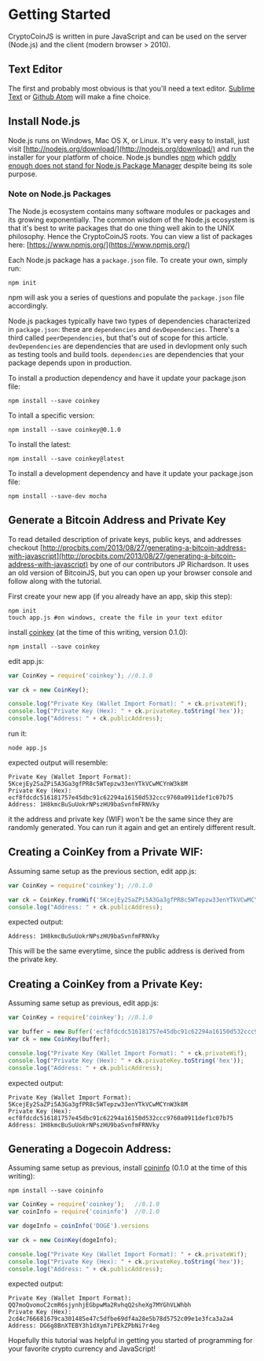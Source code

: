 Getting Started
===============

CryptoCoinJS is written in pure JavaScript and can be used on the server (Node.js) and the client (modern browser > 2010).


Text Editor
-----------

The first and probably most obvious is that you'll need a text editor. [Sublime Text](http://www.sublimetext.com/) or [Github Atom](https://atom.io/) will make a fine choice.


Install Node.js
---------------

Node.js runs on Windows, Mac OS X, or Linux. It's very easy to install, just visit [http://nodejs.org/download/](http://nodejs.org/download/) and run the installer for your platform of choice. Node.js bundles [npm](https://www.npmjs.org/) which [oddly enough does not stand for Node.js Package Manager](https://www.npmjs.org/doc/faq.html) despite being its sole purpose.


### Note on Node.js Packages

The Node.js ecosystem contains many software modules or packages and its growing exponentially. The common wisdom of the Node.js ecosystem is that it's best to write packages that do one thing well akin to the UNIX philosophy. Hence the CryptoCoinJS roots. You can view a list of packages here: [https://www.npmjs.org/](https://www.npmjs.org/)

Each Node.js package has a `package.json` file. To create your own, simply run:

    npm init

npm will ask you a series of questions and populate the `package.json` file accordingly.

Node.js packages typically have two types of dependencies characterized in `package.json`: these are `dependencies` and `devDependencies`. There's a third called `peerDependencies`, but that's out of scope for this article. `devDependencies` are dependencies that are used in devlopment only such as testing tools and build tools. `dependencies` are dependencies that your package depends upon in production.

To install a production dependency and have it update your package.json file:

    npm install --save coinkey

To intall a specific version:

    npm install --save coinkey@0.1.0

To install the latest:

    npm install --save coinkey@latest

To install a development dependency and have it update your package.json file:

    npm install --save-dev mocha



Generate a Bitcoin Address and Private Key
------------------------------------------

To read detailed description of private keys, public keys, and addresses checkout [http://procbits.com/2013/08/27/generating-a-bitcoin-address-with-javascript](http://procbits.com/2013/08/27/generating-a-bitcoin-address-with-javascript) by one of our contributors JP Richardson. It uses an old version of BitcoinJS, but you can open up your browser console and follow along with the tutorial.

First create your new app (if you already have an app, skip this step):

    npm init
    touch app.js #on windows, create the file in your text editor

install [coinkey](modules/coinkey) (at the time of this writing, version 0.1.0):

    npm install --save coinkey 

edit app.js:

```js
var CoinKey = require('coinkey'); //0.1.0

var ck = new CoinKey(); 

console.log("Private Key (Wallet Import Format): " + ck.privateWif);
console.log("Private Key (Hex): " + ck.privateKey.toString('hex'));
console.log("Address: " + ck.publicAddress);
```

run it:
    
    node app.js

expected output will resemble:

    Private Key (Wallet Import Format): 5KcejEy2SaZPi5A3Ga3gfPR8c5WTepzw33enYTkVCwMCYnW3k8M
    Private Key (Hex): ecf8fdcdc516181757e45dbc91c62294a16150d532ccc9760a0911def1c07b75
    Address: 1H8kmcBuSuUokrNPszHU9baSvnfmFRNVky

it the address and private key (WIF) won't be the same since they are randomly generated. You can run it again and get an entirely different result.



Creating a CoinKey from a Private WIF:
--------------------------------------

Assuming same setup as the previous section, edit app.js:

```js
var CoinKey = require('coinkey'); //0.1.0

var ck = CoinKey.fromWif('5KcejEy2SaZPi5A3Ga3gfPR8c5WTepzw33enYTkVCwMCYnW3k8M');
console.log("Address: " + ck.publicAddress);
```

expected output:

    Address: 1H8kmcBuSuUokrNPszHU9baSvnfmFRNVky

This will be the same everytime, since the public address is derived from the private key.



Creating a CoinKey from a Private Key:
--------------------------------------

Assuming same setup as previous, edit app.js:

```js
var CoinKey = require('coinkey'); //0.1.0

var buffer = new Buffer('ecf8fdcdc516181757e45dbc91c62294a16150d532ccc9760a0911def1c07b75', 'hex');
var ck = new CoinKey(buffer);

console.log("Private Key (Wallet Import Format): " + ck.privateWif);
console.log("Private Key (Hex): " + ck.privateKey.toString('hex'));
console.log("Address: " + ck.publicAddress);
```

expected output:

    Private Key (Wallet Import Format): 5KcejEy2SaZPi5A3Ga3gfPR8c5WTepzw33enYTkVCwMCYnW3k8M
    Private Key (Hex): ecf8fdcdc516181757e45dbc91c62294a16150d532ccc9760a0911def1c07b75
    Address: 1H8kmcBuSuUokrNPszHU9baSvnfmFRNVky


Generating a Dogecoin Address:
------------------------------

Assuming same setup as previous, install [coininfo](modules/coinfo) (0.1.0 at the time of this writing):

    npm install --save coininfo

```js
var CoinKey = require('coinkey');   //0.1.0
var coinInfo = require('coininfo')  //0.1.0

var dogeInfo = coinInfo('DOGE').versions

var ck = new CoinKey(dogeInfo); 

console.log("Private Key (Wallet Import Format): " + ck.privateWif);
console.log("Private Key (Hex): " + ck.privateKey.toString('hex'));
console.log("Address: " + ck.publicAddress);
```

expected output:

    Private Key (Wallet Import Format): QQ7moQvomoC2cmR6sjynhjEGbpwMa2RvhqQ2sheXg7MYGhVLWhbh
    Private Key (Hex): 2cd4c766681679ca301485e47c5dfbe69df4a28e5b78d5752c09e1e3fca3a2a4
    Address: DG6g8BnXTEBY3h1dXym7iPEkZPbNi7r4eg


Hopefully this tutorial was helpful in getting you started of programming for your favorite crypto currency and JavaScript!





